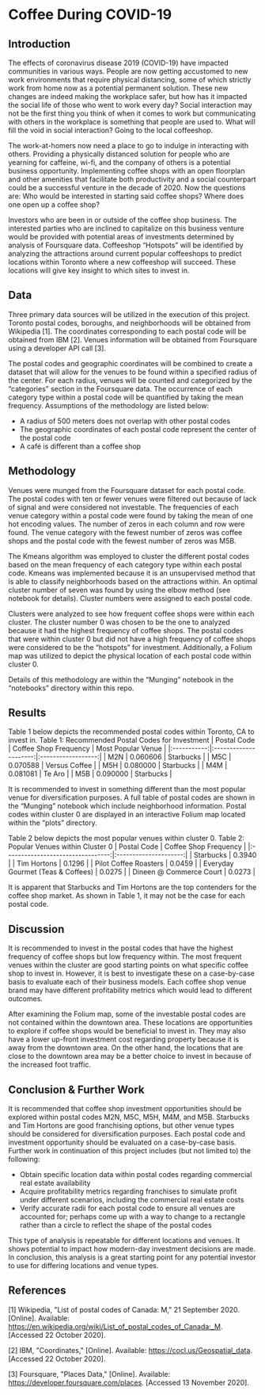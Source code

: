 # Coffee During COVID-19
## Introduction	 

The effects of coronavirus disease 2019 (COVID-19) have impacted communities in various ways. People are now getting accustomed to new work environments that require physical distancing, some of which strictly work from home now as a potential permanent solution. These new changes are indeed making the workplace safer, but how has it impacted the social life of those who went to work every day? Social interaction may not be the first thing you think of when it comes to work but communicating with others in the workplace is something that people are used to. What will fill the void in social interaction? Going to the local coffeeshop. 

The work-at-homers now need a place to go to indulge in interacting with others. Providing a physically distanced solution for people who are yearning for caffeine, wi-fi, and the company of others is a potential business opportunity. Implementing coffee shops with an open floorplan and other amenities that facilitate both productivity and a social counterpart could be a successful venture in the decade of 2020. Now the questions are: Who would be interested in starting said coffee shops? Where does one open up a coffee shop?

Investors who are been in or outside of the coffee shop business. The interested parties who are inclined to capitalize on this business venture would be provided with potential areas of investments determined by analysis of Foursquare data. Coffeeshop “Hotspots” will be identified by analyzing the attractions around current popular coffeeshops to predict locations within Toronto where a new coffeeshop will succeed. These locations will give key insight to which sites to invest in.

## Data

Three primary data sources will be utilized in the execution of this project. Toronto postal codes, boroughs, and neighborhoods will be obtained from Wikipedia [1]. The coordinates corresponding to each postal code will be obtained from IBM [2]. Venues information will be obtained from Foursquare using a developer API call [3]. 

The postal codes and geographic coordinates will be combined to create a dataset that will allow for the venues to be found within a specified radius of the center. For each radius, venues will be counted and categorized by the “categories” section in the Foursquare data. The occurrence of each category type within a postal code will be quantified by taking the mean frequency. Assumptions of the methodology are listed below:

- A radius of 500 meters does not overlap with other postal codes
- The geographic coordinates of each postal code represent the center of the postal code
- A café is different than a coffee shop

## Methodology

Venues were munged from the Foursquare dataset for each postal code. The postal codes with ten or fewer venues were filtered out because of lack of signal and were considered not investable. The frequencies of each venue category within a postal code were found by taking the mean of one hot encoding values. The number of zeros in each column and row were found. The venue category with the fewest number of zeros was coffee shops and the postal code with the fewest number of zeros was M5B.		

The Kmeans algorithm was employed to cluster the different postal codes based on the mean frequency of each category type within each postal code. Kmeans was implemented because it is an unsupervised method that is able to classify neighborhoods based on the attractions within. An optimal cluster number of seven was found by using the elbow method (see notebook for details). Cluster numbers were assigned to each postal code. 

Clusters were analyzed to see how frequent coffee shops were within each cluster. The cluster number 0 was chosen to be the one to analyzed because it had the highest frequency of coffee shops. The postal codes that were within cluster 0 but did not have a high frequency of coffee shops were considered to be the “hotspots” for investment. Additionally, a Folium map was utilized to depict the physical location of each postal code within cluster 0.

Details of this methodology are within the “Munging” notebook in the “notebooks” directory within this repo.

## Results
Table 1 below depicts the recommended postal codes within Toronto, CA to invest in.
Table 1: Recommended Postal Codes for Investment
| Postal Code | Coffee Shop Frequency | Most Popular Venue |
|:-----------:|:---------------------:|:------------------:|
|     M2N     |        0.060606       |      Starbucks     |
|     M5C     |        0.070588       |    Versus Coffee   |
|     M5H     |        0.080000       |      Starbucks     |
|     M4M     |        0.081081       |       Te Aro       |
|     M5B     |        0.090000       |      Starbucks     |

It is recommended to invest in something different than the most popular venue for diversification purposes. A full table of postal codes are shown in the “Munging” notebook which include neighborhood information. Postal codes within cluster 0 are displayed in an interactive Folium map located within the “plots” directory. 

Table 2 below depicts the most popular venues within cluster 0.
Table 2: Popular Venues within Cluster 0
|            Postal Code            | Coffee Shop Frequency |
|:---------------------------------:|:---------------------:|
|             Starbucks             |         0.3940        |
|            Tim Hortons            |         0.1296        |
|       Pilot Coffee Roasters       |         0.0459        |
| Everyday Gourmet (Teas & Coffees) |         0.0275        |
|      Dineen @ Commerce Court      |         0.0273        |

It is apparent that Starbucks and Tim Hortons are the top contenders for the coffee shop market. As shown in Table 1, it may not be the case for each postal code.

## Discussion

It is recommended to invest in the postal codes that have the highest frequency of coffee shops but low frequency within. The most frequent venues within the cluster are good starting points on what specific coffee shop to invest in. However, it is best to investigate these on a case-by-case basis to evaluate each of their business models. Each coffee shop venue brand may have different profitability metrics which would lead to different outcomes. 

After examining the Folium map, some of the investable postal codes are not contained within the downtown area. These locations are opportunities to explore if coffee shops would be beneficial to invest in. They may also have a lower up-front investment cost regarding property because it is away from the downtown area. On the other hand, the locations that are close to the downtown area may be a better choice to invest in because of the increased foot traffic.  

## Conclusion & Further Work

It is recommended that coffee shop investment opportunities should be explored within postal codes M2N, M5C, M5H, M4M, and M5B. Starbucks and Tim Hortons are good franchising options, but other venue types should be considered for diversification purposes. Each postal code and investment opportunity should be evaluated on a case-by-case basis. Further work in continuation of this project includes (but not limited to) the following:

-	Obtain specific location data within postal codes regarding commercial real estate availability
-	Acquire profitability metrics regarding franchises to simulate profit under different scenarios, including the commercial real estate costs
-	Verify accurate radii for each postal code to ensure all venues are accounted for; perhaps come up with a way to change to a rectangle rather than a circle to reflect the shape of the postal codes

This type of analysis is repeatable for different locations and venues. It shows potential to impact how modern-day investment decisions are made. In conclusion, this analysis is a great starting point for any potential investor to use for differing locations and venue types. 

## References

[1] 	Wikipedia, "List of postal codes of Canada: M," 21 September 2020. [Online]. Available: https://en.wikipedia.org/wiki/List_of_postal_codes_of_Canada:_M. [Accessed 22 October 2020].

[2] 	IBM, "Coordinates," [Online]. Available: https://cocl.us/Geospatial_data. [Accessed 22 October 2020].

[3] 	Foursquare, "Places Data," [Online]. Available: https://developer.foursquare.com/places. [Accessed 13 November 2020].


